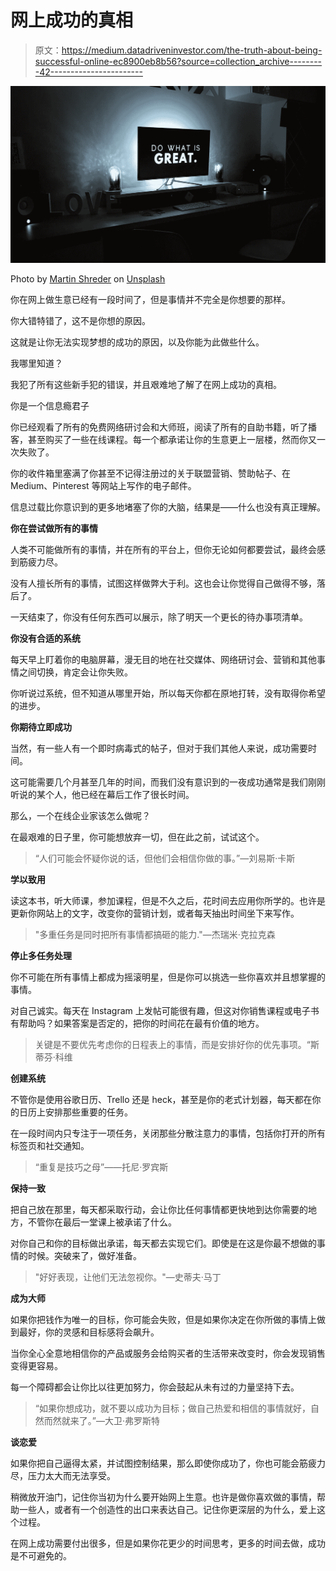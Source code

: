 # 网上成功的真相

> 原文：<https://medium.datadriveninvestor.com/the-truth-about-being-successful-online-ec8900eb8b56?source=collection_archive---------42----------------------->

![](img/5d60dd3a5ef32c9bd30a6772285a1e06.png)

Photo by [Martin Shreder](https://unsplash.com/photos/5Xwaj9gaR0g?utm_source=unsplash&utm_medium=referral&utm_content=creditCopyText) on [Unsplash](https://unsplash.com/search/photos/do-more?utm_source=unsplash&utm_medium=referral&utm_content=creditCopyText)

你在网上做生意已经有一段时间了，但是事情并不完全是你想要的那样。

你大错特错了，这不是你想的原因。

这就是让你无法实现梦想的成功的原因，以及你能为此做些什么。

我哪里知道？

我犯了所有这些新手犯的错误，并且艰难地了解了在网上成功的真相。

你是一个信息瘾君子

你已经观看了所有的免费网络研讨会和大师班，阅读了所有的自助书籍，听了播客，甚至购买了一些在线课程。每一个都承诺让你的生意更上一层楼，然而你又一次失败了。

你的收件箱里塞满了你甚至不记得注册过的关于联盟营销、赞助帖子、在 Medium、Pinterest 等网站上写作的电子邮件。

信息过载比你意识到的更多地堵塞了你的大脑，结果是——什么也没有真正理解。

**你在尝试做所有的事情**

人类不可能做所有的事情，并在所有的平台上，但你无论如何都要尝试，最终会感到筋疲力尽。

没有人擅长所有的事情，试图这样做弊大于利。这也会让你觉得自己做得不够，落后了。

一天结束了，你没有任何东西可以展示，除了明天一个更长的待办事项清单。

**你没有合适的系统**

每天早上盯着你的电脑屏幕，漫无目的地在社交媒体、网络研讨会、营销和其他事情之间切换，肯定会让你失败。

你听说过系统，但不知道从哪里开始，所以每天你都在原地打转，没有取得你希望的进步。

**你期待立即成功**

当然，有一些人有一个即时病毒式的帖子，但对于我们其他人来说，成功需要时间。

这可能需要几个月甚至几年的时间，而我们没有意识到的一夜成功通常是我们刚刚听说的某个人，他已经在幕后工作了很长时间。

那么，一个在线企业家该怎么做呢？

在最艰难的日子里，你可能想放弃一切，但在此之前，试试这个。

> “人们可能会怀疑你说的话，但他们会相信你做的事。”―刘易斯·卡斯

**学以致用**

读这本书，听大师课，参加课程，但是不久之后，花时间去应用你所学的。也许是更新你网站上的文字，改变你的营销计划，或者每天抽出时间坐下来写作。

> "多重任务是同时把所有事情都搞砸的能力."―杰瑞米·克拉克森

**停止多任务处理**

你不可能在所有事情上都成为摇滚明星，但是你可以挑选一些你喜欢并且想掌握的事情。

对自己诚实。每天在 Instagram 上发帖可能很有趣，但这对你销售课程或电子书有帮助吗？如果答案是否定的，把你的时间花在最有价值的地方。

> 关键是不要优先考虑你的日程表上的事情，而是安排好你的优先事项。“斯蒂芬·科维

**创建系统**

不管你是使用谷歌日历、Trello 还是 heck，甚至是你的老式计划器，每天都在你的日历上安排那些重要的任务。

在一段时间内只专注于一项任务，关闭那些分散注意力的事情，包括你打开的所有标签页和社交通知。

> “重复是技巧之母”――托尼·罗宾斯

**保持一致**

把自己放在那里，每天都采取行动，会让你比任何事情都更快地到达你需要的地方，不管你在最后一堂课上被承诺了什么。

对你自己和你的目标做出承诺，每天都去实现它们。即使是在这是你最不想做的事情的时候。突破来了，做好准备。

> "好好表现，让他们无法忽视你。"—史蒂夫·马丁

**成为大师**

如果你把钱作为唯一的目标，你可能会失败，但是如果你决定在你所做的事情上做到最好，你的灵感和目标感将会飙升。

当你全心全意地相信你的产品或服务会给购买者的生活带来改变时，你会发现销售变得更容易。

每一个障碍都会让你比以往更加努力，你会鼓起从未有过的力量坚持下去。

> “如果你想成功，就不要以成功为目标；做自己热爱和相信的事情就好，自然而然就来了。”―大卫·弗罗斯特

**谈恋爱**

如果你把自己逼得太紧，并试图控制结果，那么即使你成功了，你也可能会筋疲力尽，压力太大而无法享受。

稍微放开油门，记住你当初为什么要开始网上生意。也许是做你喜欢做的事情，帮助一些人，或者有一个创造性的出口来表达自己。记住你更深层的为什么，爱上这个过程。

在网上成功需要付出很多，但是如果你花更少的时间思考，更多的时间去做，成功是不可避免的。